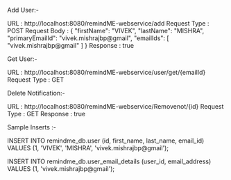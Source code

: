 Add User:-

URL : http://localhost:8080/remindME-webservice/add
Request Type : POST
Request Body :
{
    "firstName": "VIVEK",
    "lastName": "MISHRA",
    "primaryEmailId": "vivek.mishrajbp@gmail",
    "emailIds": [
        "vivek.mishrajbp@gmail"
    ]
}
Response : true 

Get User:-

URL : http://localhost:8080/remindME-webservice/user/get/{emailId}
Request Type : GET

Delete Notification:-

URL : http://localhost:8080/remindME-webservice/Removenot/{id}
Request Type : GET
Response : true 

Sample Inserts :-

INSERT INTO remindme_db.user
(id,
first_name,
last_name,
email_id)
VALUES
(1,
'VIVEK',
'MISHRA',
'vivek.mishrajbp@gmail');


INSERT INTO remindme_db.user_email_details
(user_id,
email_address)
VALUES
(1,
'vivek.mishrajbp@gmail');
